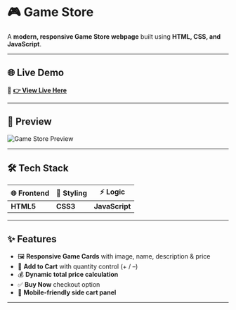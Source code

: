 # 🎮 Game Store  

A **modern, responsive Game Store webpage** built using **HTML, CSS, and JavaScript**.  

---

## 🌐 Live Demo  

🚀 **[👉 View Live Here](https://abisheks2004.github.io/game-store/)**  

---

## 🎨 Preview  

![Game Store Preview](img/preview.png)  

---
## 🛠 Tech Stack  

| 🌐 Frontend | 🎨 Styling | ⚡ Logic |
|------------|------------|---------|
| **HTML5**  | **CSS3**   | **JavaScript** |
---

## ✨ Features  

- 🖼 **Responsive Game Cards** with image, name, description & price  
- 🛒 **Add to Cart** with quantity control (+ / –)  
- 💰 **Dynamic total price calculation**  
- ✅ **Buy Now** checkout option  
- 📱 **Mobile-friendly side cart panel**  

---
